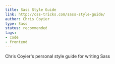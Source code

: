 ```yaml
---
title: Sass Style Guide
link: http://css-tricks.com/sass-style-guide/
author: Chris Coyier
type: Sass
status: recommended
tags: 
- code
- frontend
---
```


Chris Coyier's personal style guide for writing Sass